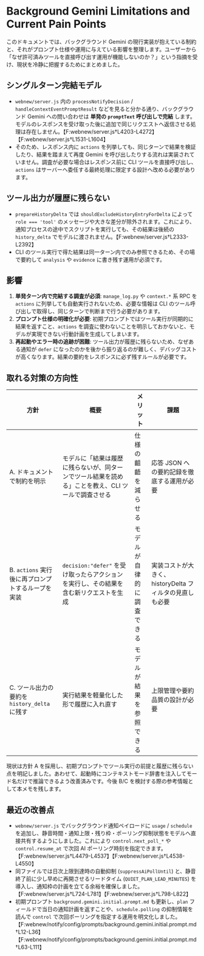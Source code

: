 # Background Gemini Limitations and Current Pain Points

このドキュメントでは、バックグラウンド Gemini の現行実装が抱えている制約と、それがプロンプト仕様や運用に与えている影響を整理します。ユーザーから「なぜ許可済みツールを直接呼び出す運用が機能しないのか？」という指摘を受け、現状を冷静に把握するためにまとめました。

## シングルターン完結モデル

- `webnew/server.js` 内の `processNotifyDecision` / `handleContextEventPromptResult` などを見ると分かる通り、バックグラウンド Gemini への問い合わせは **単発の `promptText` 呼び出しで完結** します。モデルのレスポンスを受け取った後に追加で同じリクエストへ返信させる処理は存在しません。【F:webnew/server.js†L4203-L4272】【F:webnew/server.js†L1531-L1604】
- そのため、レスポンス内に `actions` を列挙しても、同じターンで結果を検証したり、結果を踏まえて再度 Gemini を呼び出したりする流れは実装されていません。調査が必要な場合はレスポンス前に CLI ツールを直接呼び出し、`actions` はサーバーへ委任する最終処理に限定する設計へ改める必要があります。

## ツール出力が履歴に残らない

- `prepareHistoryDelta` では `shouldExcludeHistoryEntryForDelta` によって `role === 'tool'` のメッセージや大きな差分が除外されます。これにより、通知プロセスの途中でスクリプトを実行しても、その結果は後続の `history_delta` でモデルに渡されません。【F:webnew/server.js†L2333-L2392】
- CLI のツール実行で得た結果は同一ターン内でのみ参照できるため、その場で要約して `analysis` や `evidence` に書き残す運用が必須です。

## 影響

1. **単発ターン内で完結する調査が必須**: `manage_log.py` や `context.*` 系 RPC を `actions` に列挙しても自動実行されないため、必要な情報は CLI のツール呼び出しで取得し、同じターンで判断まで行う必要があります。
2. **プロンプト仕様の明確化が必要**: 初期プロンプトではツール実行が同期的に結果を返すこと、`actions` を調査に使わないことを明示しておかないと、モデルが実現できない行動計画を生成してしまいます。
3. **再起動やエラー時の追跡が困難**: ツール出力が履歴に残らないため、なぜある通知が `defer` になったのかを後から振り返るのが難しく、デバッグコストが高くなります。結果の要約をレスポンスに必ず残すルールが必要です。

## 取れる対策の方向性

| 方針 | 概要 | メリット | 課題 |
| --- | --- | --- | --- |
| A. ドキュメントで制約を明示 | モデルに「結果は履歴に残らないが、同ターンでツール結果を読める」ことを教え、CLI ツールで調査させる | 仕様の齟齬を減らせる | 応答 JSON への要約記録を徹底する運用が必要 |
| B. `actions` 実行後に再プロンプトするループを実装 | `decision:"defer"` を受け取ったらアクションを実行し、その結果を含む新リクエストを生成 | モデルが自律的に調査できる | 実装コストが大きく、historyDelta フィルタの見直しも必要 |
| C. ツール出力の要約を `history_delta` に残す | 実行結果を軽量化した形で履歴に入れ直す | モデルが結果を参照できる | 上限管理や要約品質の設計が必要 |

現状は方針 A を採用し、初期プロンプトでツール実行の前提と履歴に残らない点を明記しました。あわせて、起動時にコンテキストモード辞書を注入してモード名だけで推論できるよう改善済みです。今後 B/C を検討する際の参考情報として本メモを残します。

## 最近の改善点

- `webnew/server.js` でバックグラウンド通知ペイロードに `usage` / `schedule` を追加し、静音時間・通知上限・残り枠・ポーリング抑制状態をモデルへ直接共有するようにしました。これにより `control.next_poll_*` や `control.resume_at` で次回 AI ポーリング時刻を指定できます。【F:webnew/server.js†L4479-L4537】【F:webnew/server.js†L4538-L4550】
- 同ファイルでは日次上限到達時の自動抑制 (`suppressAiPollUntil`) と、静音終了前に少し早めに再開させるリードタイム (`QUIET_PLAN_LEAD_MINUTES`) を導入し、通知枠の計画を立てる余裕を確保しました。【F:webnew/server.js†L724-L781】【F:webnew/server.js†L798-L822】
- 初期プロンプト `background.gemini.initial.prompt.md` も更新し、`plan` フィールドで当日の通知計画を返すことや、`schedule.polling` の抑制情報を読んで `control` で次回ポーリングを指定する運用を明文化しました。【F:webnew/notify/config/prompts/background.gemini.initial.prompt.md†L12-L36】【F:webnew/notify/config/prompts/background.gemini.initial.prompt.md†L63-L111】
